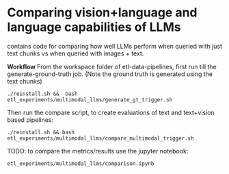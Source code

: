 # Comparing vision+language and language capabilities of LLMs

contains code for comparing how well LLMs perform when queried with just text chunks vs when queried with images + text. 

__Workflow__
From the workspace folder of etl-data-pipelines, first run till the generate-ground-truth job. (Note the ground truth is generated using the text chunks)

```./reinstall.sh &&  bash etl_experiments/multimodal_llms/generate_gt_trigger.sh```

Then run the compare script, to create evaluations of text and text+vision based pipelines:

```./reinstall.sh && bash etl_experiments/multimodal_llms/compare_multimodal_trigger.sh```


TODO: to compare the metrics/results use the jupyter notebook:

```etl_experiments/multimodal_llms/comparison.ipynb```